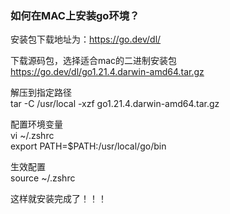 ### 如何在MAC上安装go环境？

安装包下载地址为：https://go.dev/dl/

下载源码包，选择适合mac的二进制安装包  
https://go.dev/dl/go1.21.4.darwin-amd64.tar.gz

解压到指定路径  
tar -C /usr/local -xzf go1.21.4.darwin-amd64.tar.gz

配置环境变量  
vi ~/.zshrc  
export PATH=$PATH:/usr/local/go/bin

生效配置  
source ~/.zshrc

这样就安装完成了！！！